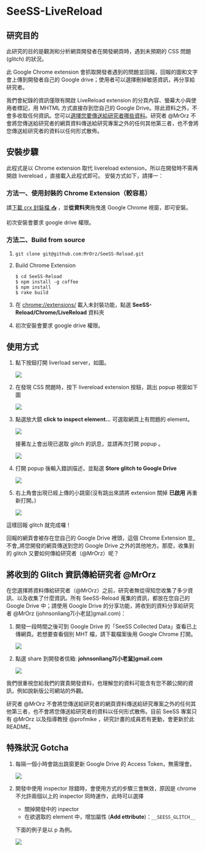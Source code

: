 # SeeSS-LiveReload

## 研究目的

此研究的目的是觀測和分析網頁開發者在開發網頁時，遇到未預期的 CSS 問題 (glitch) 的狀況。

此 Google Chrome extension 會抓取開發者遇到的問題並回報，回報的圖和文字會上傳到開發者自己的 Google drive；使用者可以選擇刪掉敏感資訊，再分享給研究者。

我們會紀錄的資訊僅限有開啟 LiveReload extension 的分頁內容、螢幕大小與使用者標記，用 MHTML 方式直接存到您自己的 Google Drive。除此資料之外，不會多收取任何資訊。您可以[選擇您要傳送給研究者哪些資料](#%E5%B0%87-glitch-%E5%82%B3%E7%B5%A6%E7%A0%94%E7%A9%B6%E8%80%85-mrorz)。研究者 @MrOrz 不會將您傳送給研究者的網頁資料傳送給研究專案之外的任何其他第三者，也不會將您傳送給研究者的資料以任何形式散佈。


## 安裝步驟

此程式是以 Chrome extension 取代 livereload extension，所以在開發時不需再開啟 livereload ，直接載入此程式即可。
安裝方式如下，請擇一：

### 方法一、使用封裝的 Chrome Extension（較容易）

請[下載 crx 封裝檔 :inbox_tray:](https://github.com/MrOrz/SeeSS-Reload/raw/master/dist/LiveReload-with-SeeSS-logger.crx) ，並**從資料夾**拖曳進 Google Chrome 視窗，即可安裝。

初次安裝會要求 google drive 權限。


### 方法二、Build from source

1. `git clone git@github.com:MrOrz/SeeSS-Reload.git`

2. Build Chrome Extension
	~~~
	$ cd SeeSS-Reload
	$ npm install -g coffee
	$ npm install
	$ rake build
	~~~ 

3. 在 [chrome://extensions/](chrome://extensions/) 載入未封裝功能，點選 **SeeSS-Reload/Chrome/LiveReload** 資料夾

4. 初次安裝會要求 google drive 權限。

## 使用方式

1. 點下按鈕打開 liverload server，如圖。
	
	![](https://dl.dropboxusercontent.com/u/50022655/fig1.png)

2. 在發現 CSS 問題時，按下 livereload extension 按鈕，跳出 popup 視窗如下圖
	
	![](https://dl.dropboxusercontent.com/u/50022655/fig2.png)

3. 點選放大鏡 **click to inspect element...** 可選取網頁上有問題的 element。

	![](https://dl.dropboxusercontent.com/u/50022655/fig2.5.png)

	接著左上會出現已選取 glitch 的訊息，並請再次打開 popup 。

	![](https://dl.dropboxusercontent.com/u/50022655/fig3.png)

4. 打開 popup 後輸入錯誤描述，並點選 **Store glitch to Google Drive**

	![](https://dl.dropboxusercontent.com/u/50022655/fig4.png)

5. 右上角會出現已經上傳的小跳窗(沒有跳出來請將 extension 關掉 **已啟用** 再重新打開。)

	![](https://dl.dropboxusercontent.com/u/50022655/fig4.5.png)


這樣回報 glitch 就完成囉！

回報的網頁會被存在您自己的 Google Drive 裡頭，這個 Chrome Extension 並_不會_將您開發的網頁傳送到您的 Google Drive 之外的其他地方。那麼，收集到的 glitch 又要如何傳給研究者（@MrOrz）呢？

## 將收到的 Glitch 資訊傳給研究者 @MrOrz

在您選擇將資料傳給研究者（@MrOrz）之前，研究者無從得知您收集了多少資訊、以及收集了什麼資訊。所有 SeeSS-Reload 蒐集的資訊，都放在您自己的 Google Drive 中；請使用 Google Drive 的分享功能，將收到的資料分享給研究者 @MrOrz (johnsonliang7[小老鼠]gmail.com)：

1. 開發一段時間之後可到 Google Drive 的「SeeSS Collected Data」查看已上傳網頁。若想要查看個別 MHT 檔，請下載檔案後用 Google Chrome 打開。

	![](https://dl.dropboxusercontent.com/u/50022655/fig5.png)

2. 點選 share 到開發者信箱: **johnsonliang7[小老鼠]gmail.com** 

	![](https://dl.dropboxusercontent.com/u/50022655/fig6.png)


我們很重視您給我們的寶貴開發資料，也理解您的資料可能含有您不願公開的資訊，例如說新版公司網站的外觀。

研究者 @MrOrz 不會將您傳送給研究者的網頁資料傳送給研究專案之外的任何其他第三者，也不會將您傳送給研究者的資料以任何形式散佈。目前 SeeSS 專案只有 @MrOrz 以及指導教授 @profmike ，研究計畫的成員若有更動，會更新於此 README。


## 特殊狀況 Gotcha

1. 每隔一個小時會跳出跳窗更新 Google Drive 的 Access Token，無需理會。
	
	![ ](https://dl.dropboxusercontent.com/u/50022655/fig-window.png) 

2. 開發中使用 inspector 除錯時，會使用方式的步驟三會無效，原因是 chrome 不允許兩個以上的 inspector 同時運作，此時可以選擇
	* 關掉開發中的 inpector
	* 在欲選取的 element 中，增加屬性 (**Add ettribute**)：`__SEESS_GLITCH__`
	
	下面的例子是以 p 為例。
	
	![](https://dl.dropboxusercontent.com/u/50022655/fig7.png)
